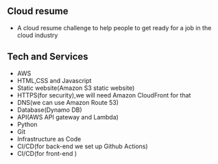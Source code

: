 ## Cloud resume
- A cloud resume challenge to help people to get ready for a job in the cloud industry

## Tech and Services
- AWS
- HTML,CSS and Javascript
- Static website(Amazon S3 static website)
- HTTPS(for security),we will need Amazon CloudFront for that
- DNS(we can use Amazon Route 53)
- Database(Dynamo DB)
- API(AWS API gateway and Lambda)
- Python
- Git
- Infrastructure as Code
- CI/CD(for back-end we set up Github Actions)
- CI/CD(for front-end )
